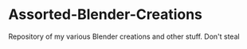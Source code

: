 # Assorted-Blender-Creations
Repository of my various Blender creations and other stuff. Don't steal
